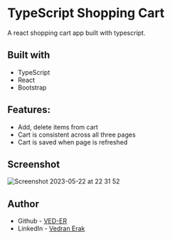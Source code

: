 # TypeScript Shopping Cart

A react shopping cart app built with typescript.

## Built with

- TypeScript
- React
- Bootstrap


## Features:

- Add, delete items from cart
- Cart is consistent across all three pages
- Cart is saved when page is refreshed

## Screenshot
![Screenshot 2023-05-22 at 22 31 52](https://github.com/VED-ER/ts-shopping-cart/assets/92994473/f46b647e-884e-4452-8b30-1eec0944b8a0)

## Author

- Github - [VED-ER](https://github.com/VED-ER)
- LinkedIn - [Vedran Erak](https://www.linkedin.com/in/vedran-erak-9b8321212/)
